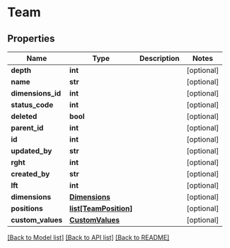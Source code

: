 # Team

## Properties
Name | Type | Description | Notes
------------ | ------------- | ------------- | -------------
**depth** | **int** |  | [optional] 
**name** | **str** |  | [optional] 
**dimensions_id** | **int** |  | [optional] 
**status_code** | **int** |  | [optional] 
**deleted** | **bool** |  | [optional] 
**parent_id** | **int** |  | [optional] 
**id** | **int** |  | [optional] 
**updated_by** | **str** |  | [optional] 
**rght** | **int** |  | [optional] 
**created_by** | **str** |  | [optional] 
**lft** | **int** |  | [optional] 
**dimensions** | [**Dimensions**](Dimensions.md) |  | [optional] 
**positions** | [**list[TeamPosition]**](TeamPosition.md) |  | [optional] 
**custom_values** | [**CustomValues**](CustomValues.md) |  | [optional] 

[[Back to Model list]](../README.md#documentation-for-models) [[Back to API list]](../README.md#documentation-for-api-endpoints) [[Back to README]](../README.md)

